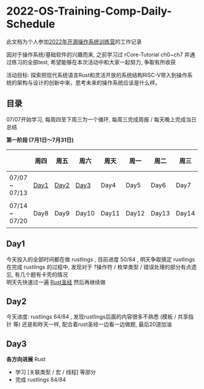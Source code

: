# 2022-OS-Training-Comp-Daily-Schedule
此文档为个人参加[2022年开源操作系统训练营](https://github.com/LearningOS/rust-based-os-comp2022/blob/main/scheduling.md)的工作记录  

因对于操作系统/基础软件的兴趣而来, 之前学习过 rCore-Tutorial ch0~ch7 并通过练习的全部test, 希望能够在本次活动中和大家一起努力, 争取有所收获

活动目标: 探索把现代系统语言Rust和灵活开放的系统结构RISC-V带入到操作系统的架构与设计的创新中来，思考未来的操作系统应该是什么样。

## 目录
07/07开始学习, 每周四至下周三为一个循环, 每周三完成周报 / 每天晚上完成当日总结

**第一阶段 (7月1日～7月31日)**  

|  | 周四 | 周五 | 周六 | 周天 | 周一 | 周二 | 周三 | 周报 |
| ------------- | ------------- | ------------- | ------------- | ------------- | ------------- | ------------- | ------------- | ------------- |
| 07/07 ~ 07/13 | [Day1](#Day1) | [Day2](#Day2)  |  [Day3](#Day3)  | Day4 | Day5 | Day6 | Day7 | 第 1 周 | 
| 07/14 ~ 07/20 | Day8 | Day9 | Day10 | Day11 | Day12 | Day13 | Day14 | 第 2 周 |
 

## Day1
今天投入的全部时间都在做 rustlings , 目前进度 50/84 , 明天争取搞定 rustlings  
在完成 rustlings 的过程中, 发现对于 ?操作符 / 枚举类型 / 错误处理的部分有点遗忘, 有几个题有卡壳的情况  
明天先快速过一遍 [Rust圣经](https://course.rs/basic/compound-type/enum.html) 然后再继续做
  
## Day2
今天进度: rustlings 64/84 , 发现rustlings后面的内容很多不熟悉 (模板 / 共享指针 等) 
还是和昨天一样, 配合着rust圣经一边看一边做题, 最后20道加油
  
## Day3
**各方向进展**
Rust
- 学习 [关联类型 / 宏 / 线程] 等部分
- 完成 rustlings 84/84



